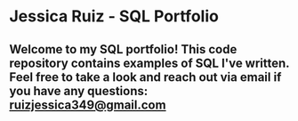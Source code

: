 # Jessica Ruiz - SQL Portfolio
## Welcome to my SQL portfolio! This code repository contains examples of SQL I've written. Feel free to take a look and reach out via email if you have any questions: ruizjessica349@gmail.com
